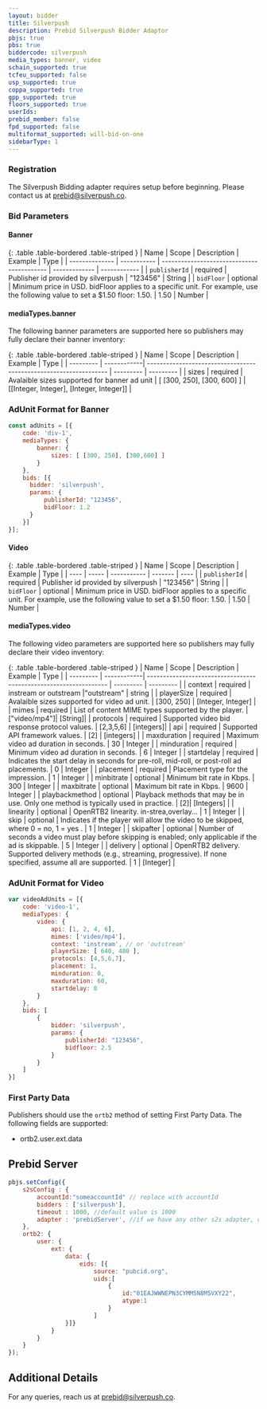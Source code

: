 ```yaml
---
layout: bidder
title: Silverpush
description: Prebid Silverpush Bidder Adaptor
pbjs: true
pbs: true
biddercode: silverpush
media_types: banner, video
schain_supported: true
tcfeu_supported: false
usp_supported: true
coppa_supported: true
gpp_supported: true
floors_supported: true
userIds: 
prebid_member: false
fpd_supported: false
multiformat_supported: will-bid-on-one
sidebarType: 1
---
```


### Registration
The Silverpush Bidding adapter requires setup before beginning. Please contact us at [prebid@silverpush.co](mailto:prebid@silverpush.co).

### Bid Parameters

#### Banner

{: .table .table-bordered .table-striped }
|       Name     |    Scope    |                 Description                |    Example    |     Type     |
| -------------- | ----------- | ------------------------------------------ | ------------- | ------------ |
| `publisherId` | required | Publisher id provided by silverpush | "123456" | String |
| `bidFloor` | optional | Minimum price in USD. bidFloor applies to a specific unit. For example, use the following value to set a $1.50 floor: 1.50.  | 1.50 | Number |

#### mediaTypes.banner

The following banner parameters are supported here so publishers may fully declare their banner inventory:

{: .table .table-bordered .table-striped }
|    Name   |    Scope    |                      Description                                  |  Example  |    Type   |
| --------- | ------------| ----------------------------------------------------------------- | --------- | --------- |
| sizes | required | Avalaible sizes supported for banner ad unit | [ [300, 250], [300, 600] ] | [[Integer, Integer], [Integer, Integer]] |

### AdUnit Format for Banner

```javascript
const adUnits = [{
    code: 'div-1',
    mediaTypes: {
        banner: {
            sizes: [ [300, 250], [300,600] ]
        }
    },
    bids: [{
      bidder: 'silverpush',
      params: {
          publisherId: "123456",
          bidFloor: 1.2
      }
    }]
}];
```

#### Video

{: .table .table-bordered .table-striped }
| Name | Scope | Description | Example | Type |
| ---- | ----- | ----------- | ------- | ---- |
| `publisherId` | required | Publisher id provided by silverpush | "123456" | String |
| `bidFloor` | optional | Minimum price in USD. bidFloor applies to a specific unit. For example, use the following value to set a $1.50 floor: 1.50. | 1.50 | Number |

#### mediaTypes.video

The following video parameters are supported here so publishers may fully declare their video inventory:

{: .table .table-bordered .table-striped }
|    Name   |    Scope    |                      Description                                  |  Example  |    Type   |
| --------- | ------------| ----------------------------------------------------------------- | --------- | --------- |
| context | required | instream or outstream |"outstream" | string |
| playerSize | required | Avalaible sizes supported for video ad unit. | [300, 250] | [Integer, Integer] |
| mimes | required | List of content MIME types supported by the player. | ["video/mp4"]| [String]|
| protocols | required | Supported video bid response protocol values. | [2,3,5,6] | [integers]|
| api | required | Supported API framework values. | [2] |  [integers] |
| maxduration | required | Maximum video ad duration in seconds. | 30 | Integer |
| minduration | required | Minimum video ad duration in seconds. | 6 | Integer |
| startdelay | required | Indicates the start delay in seconds for pre-roll, mid-roll, or post-roll ad placements. | 0 | Integer |
| placement | required | Placement type for the impression. | 1 | Integer |
| minbitrate | optional | Minimum bit rate in Kbps. | 300 | Integer |
| maxbitrate | optional | Maximum bit rate in Kbps. | 9600 | Integer |
| playbackmethod | optional | Playback methods that may be in use. Only one method is typically used in practice. | [2]| [Integers] |
| linearity | optional | OpenRTB2 linearity. in-strea,overlay... | 1 | Integer |
| skip | optional | Indicates if the player will allow the video to be skipped, where 0 = no, 1 = yes . | 1 | Integer |
| skipafter | optional | Number of seconds a video must play before skipping is enabled; only applicable if the ad is skippable. | 5 | Integer |
| delivery | optional | OpenRTB2 delivery. Supported delivery methods (e.g., streaming, progressive). If none specified, assume all are supported.  | 1 | [Integer] |

### AdUnit Format for Video

```javascript
var videoAdUnits = [{
    code: 'video-1',
    mediaTypes: {
        video: {
            api: [1, 2, 4, 6],
            mimes: ['video/mp4'],
            context: 'instream', // or 'outstream'
            playerSize: [ 640, 480 ],
            protocols: [4,5,6,7],
            placement: 1,
            minduration: 0,
            maxduration: 60,
            startdelay: 0
        }
    },
    bids: [
        {
            bidder: 'silverpush',
            params: {
                publisherId: "123456",
                bidfloor: 2.5
            }
        }
    ]
}]
```

### First Party Data
Publishers should use the `ortb2` method of setting First Party Data. The following fields are supported:

- ortb2.user.ext.data

## Prebid Server

```javascript
pbjs.setConfig({
    s2sConfig : {
        accountId:"someaccountId" // replace with accountId
        bidders : ['silverpush'],
        timeout : 1000, //default value is 1000
        adapter : 'prebidServer', //if we have any other s2s adapter, default value is s2s
    },
    ortb2: {
        user: {
            ext: {
                data: {
                    eids: [{
                        source: "pubcid.org",
                        uids:[
                            {
                                id:"01EAJWWNEPN3CYMM5N8M5VXY22",
                                atype:1
                            }
                        ]
                }]}
            }
        }   
    }
});
```

## Additional Details
For any queries, reach us at <prebid@silverpush.co>.
